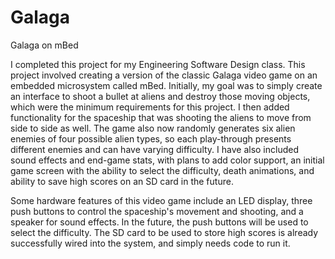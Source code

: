 # Galaga
Galaga on mBed

I completed this project for my Engineering Software Design class. This project involved creating a version of the classic Galaga video game on an embedded microsystem called mBed. Initially, my goal was to simply create an interface to shoot a bullet at aliens and destroy those moving objects, which were the minimum requirements for this project. I then added functionality for the spaceship that was shooting the aliens to move from side to side as well. The game also now randomly generates six alien enemies of four possible alien types, so each play-through presents different enemies and can have varying difficulty. I have also included sound effects and end-game stats, with plans to add color support, an initial game screen with the ability to select the difficulty, death animations, and ability to save high scores on an SD card in the future. 

Some hardware features of this video game include an LED display, three push buttons to control the spaceship's movement and shooting, and a speaker for sound effects. In the future, the push buttons will be used to select the difficulty. The SD card to be used to store high scores is already successfully wired into the system, and simply needs code to run it.
